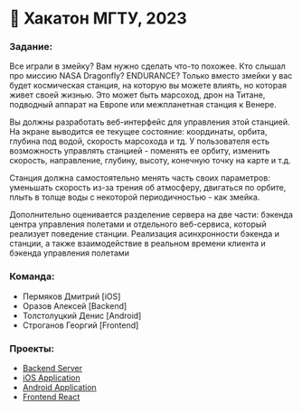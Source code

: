 # 🥈 Хакатон МГТУ, 2023
### Задание:
Все играли в змейку? Вам нужно сделать что-то похожее. Кто слышал про миссию
NASA Dragonfly? ENDURANCE? Только вместо змейки у вас будет космическая станция, на которую вы можете влиять, но которая живет своей жизнью. Это может быть марсоход, дрон на Титане, подводный аппарат на Европе или межпланетная станция к Венере.

Вы должны разработать веб-интерфейс для управления этой станцией. На экране выводится ее текущее состояние: координаты, орбита, глубина под водой, скорость марсохода и тд. У пользователя есть возможность управлять станцией - поменять ее орбиту, изменить скорость, направление, глубину, высоту, конечную точку на карте и т.д.

Станция должна самостоятельно менять часть своих параметров: уменьшать скорость из-за трения об атмосферу, двигаться по орбите, плыть в толще воды с некоторой периодичностью - как змейка.

Дополнительно оценивается разделение сервера на две части: бэкенда центра управления полетами и отдельного веб-сервиса, который реализует поведение станции. Реализация асинхронности бэкенда и станции, а также взаимодействие в реальном времени клиента и бэкенда управления полетами

### Команда:
- Пермяков Дмитрий [iOS]
- Оразов Алексей [Backend]
- Толстолуцкий Денис [Android]
- Строганов Георгий [Frontend]

### Проекты:
- [Backend Server](https://github.com/BestOfBests/hackathon-2023-backend)
- [iOS Application](https://github.com/BestOfBests/MissionControlCenterInterfaceIOS)
- [Android Application](https://github.com/BestOfBests/MissionControlCenterInterfaceAndroid)
- [Frontend React](https://github.com/BestOfBests/frontend-on-react)
